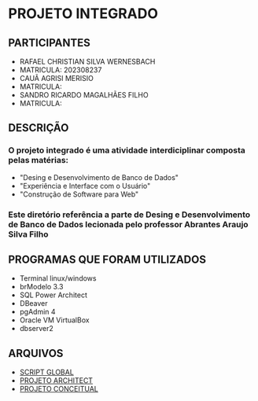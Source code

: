 # PROJETO INTEGRADO

## PARTICIPANTES

- RAFAEL CHRISTIAN SILVA WERNESBACH
- MATRICULA: 202308237
- CAUÃ AGRISI MERISIO
- MATRICULA:
- SANDRO RICARDO MAGALHÃES FILHO
- MATRICULA:



## DESCRIÇÃO

### O projeto integrado é uma atividade interdiciplinar composta pelas matérias:
- "Desing e Desenvolvimento de Banco de Dados"
- "Experiência e Interface com o Usuário"
- "Construção de Software para Web"

### Este diretório referência a parte de Desing e Desenvolvimento de Banco de Dados lecionada pelo professor Abrantes Araujo Silva Filho

## PROGRAMAS QUE FORAM UTILIZADOS

- Terminal linux/windows
- brModelo 3.3
- SQL Power Architect
- DBeaver
- pgAdmin 4
- Oracle VM VirtualBox
- dbserver2

## ARQUIVOS

- [SCRIPT GLOBAL](projeto_integrado_grupo2_cc1md.sql)
- [PROJETO ARCHITECT](projeto_integrado_grupo2_cc1md.architect)
- [PROJETO CONCEITUAL](projeto_integrado_grupo2_cc1md.brM3)
